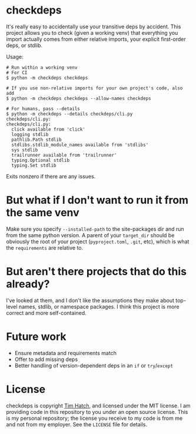 # checkdeps

It's really easy to accidentally use your transitive deps by accident.  This
project allows you to check (given a working venv) that everything you import
actually comes from either relative imports, your explicit first-order deps, or
stdlib.

Usage:

```
# Run within a working venv
# For CI
$ python -m checkdeps checkdeps

# If you use non-relative imports for your own project's code, also add
$ python -m checkdeps checkdeps --allow-names checkdeps

# For humans, pass --details
$ python -m checkdeps --details checkdeps/cli.py
checkdeps/cli.py:
checkdeps/cli.py:
  click available from 'click'
  logging stdlib
  pathlib.Path stdlib
  stdlibs.stdlib_module_names available from 'stdlibs'
  sys stdlib
  trailrunner available from 'trailrunner'
  typing.Optional stdlib
  typing.Set stdlib
```

Exits nonzero if there are any issues.

# But what if I don't want to run it from the same venv

Make sure you specify `--installed-path` to the site-packages dir and run from the same
python version.  A parent of your `target_dir` should be obviously the root of your
project (`pyproject.toml`, `.git`, etc), which is what the `requirements` are relative to.

# But aren't there projects that do this already?

I've looked at them, and I don't like the assumptions they make about top-level
names, stdlib, or namespace packages.  I think this project is more correct and
more self-contained.

# Future work

* Ensure metadata and requirements match
* Offer to add missing deps
* Better handling of version-dependent deps in an `if` or `try`/`except`

# License

checkdeps is copyright [Tim Hatch](https://timhatch.com/), and licensed under
the MIT license.  I am providing code in this repository to you under an open
source license.  This is my personal repository; the license you receive to
my code is from me and not from my employer. See the `LICENSE` file for details.
